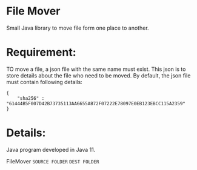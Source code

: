 File Mover
==========
Small Java library to move file form one place to another.

Requirement:
=========
TO move a file, a json file with the same name must exist.
This json is to store details about the file who need to be moved.
By default, the json file must contain following details:
```
{
    "sha256" : "61444B5F007D42B73735113AA6655AB72F07222E78097E0EB123EBCC115A2359"
}
```

Details:
==========
Java program developed in Java 11.

FileMover `SOURCE FOLDER` `DEST FOLDER`